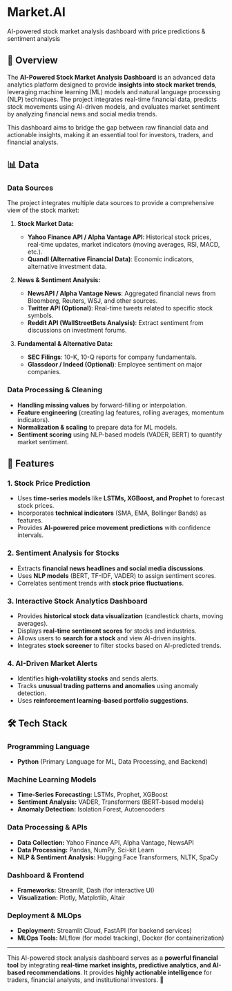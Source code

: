 # Market.AI
AI-powered stock market analysis dashboard with price predictions &amp; sentiment analysis

## 🚀 Overview
The **AI-Powered Stock Market Analysis Dashboard** is an advanced data analytics platform designed to provide **insights into stock market trends**, leveraging machine learning (ML) models and natural language processing (NLP) techniques. The project integrates real-time financial data, predicts stock movements using AI-driven models, and evaluates market sentiment by analyzing financial news and social media trends.

This dashboard aims to bridge the gap between raw financial data and actionable insights, making it an essential tool for investors, traders, and financial analysts.

## 📊 Data
### **Data Sources**
The project integrates multiple data sources to provide a comprehensive view of the stock market:
1. **Stock Market Data:**
   - **Yahoo Finance API / Alpha Vantage API**: Historical stock prices, real-time updates, market indicators (moving averages, RSI, MACD, etc.).
   - **Quandl (Alternative Financial Data)**: Economic indicators, alternative investment data.
   
2. **News & Sentiment Analysis:**
   - **NewsAPI / Alpha Vantage News**: Aggregated financial news from Bloomberg, Reuters, WSJ, and other sources.
   - **Twitter API (Optional)**: Real-time tweets related to specific stock symbols.
   - **Reddit API (WallStreetBets Analysis)**: Extract sentiment from discussions on investment forums.
   
3. **Fundamental & Alternative Data:**
   - **SEC Filings**: 10-K, 10-Q reports for company fundamentals.
   - **Glassdoor / Indeed (Optional)**: Employee sentiment on major companies.

### **Data Processing & Cleaning**
- **Handling missing values** by forward-filling or interpolation.
- **Feature engineering** (creating lag features, rolling averages, momentum indicators).
- **Normalization & scaling** to prepare data for ML models.
- **Sentiment scoring** using NLP-based models (VADER, BERT) to quantify market sentiment.

## 🎯 Features
### **1. Stock Price Prediction**
- Uses **time-series models** like **LSTMs, XGBoost, and Prophet** to forecast stock prices.
- Incorporates **technical indicators** (SMA, EMA, Bollinger Bands) as features.
- Provides **AI-powered price movement predictions** with confidence intervals.

### **2. Sentiment Analysis for Stocks**
- Extracts **financial news headlines and social media discussions**.
- Uses **NLP models** (BERT, TF-IDF, VADER) to assign sentiment scores.
- Correlates sentiment trends with **stock price fluctuations**.

### **3. Interactive Stock Analytics Dashboard**
- Provides **historical stock data visualization** (candlestick charts, moving averages).
- Displays **real-time sentiment scores** for stocks and industries.
- Allows users to **search for a stock** and view AI-driven insights.
- Integrates **stock screener** to filter stocks based on AI-predicted trends.

### **4. AI-Driven Market Alerts**
- Identifies **high-volatility stocks** and sends alerts.
- Tracks **unusual trading patterns and anomalies** using anomaly detection.
- Uses **reinforcement learning-based portfolio suggestions**.

## 🛠️ Tech Stack
### **Programming Language**
- **Python** (Primary Language for ML, Data Processing, and Backend)

### **Machine Learning Models**
- **Time-Series Forecasting:** LSTMs, Prophet, XGBoost
- **Sentiment Analysis:** VADER, Transformers (BERT-based models)
- **Anomaly Detection:** Isolation Forest, Autoencoders

### **Data Processing & APIs**
- **Data Collection:** Yahoo Finance API, Alpha Vantage, NewsAPI
- **Data Processing:** Pandas, NumPy, Sci-kit Learn
- **NLP & Sentiment Analysis:** Hugging Face Transformers, NLTK, SpaCy

### **Dashboard & Frontend**
- **Frameworks:** Streamlit, Dash (for interactive UI)
- **Visualization:** Plotly, Matplotlib, Altair

### **Deployment & MLOps**
- **Deployment:** Streamlit Cloud, FastAPI (for backend services)
- **MLOps Tools:** MLflow (for model tracking), Docker (for containerization)

---
This AI-powered stock analysis dashboard serves as a **powerful financial tool** by integrating **real-time market insights, predictive analytics, and AI-based recommendations**. It provides **highly actionable intelligence** for traders, financial analysts, and institutional investors. 🚀

